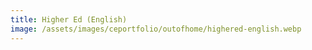 ```yaml
---
title: Higher Ed (English)
image: /assets/images/ceportfolio/outofhome/highered-english.webp
---
```

